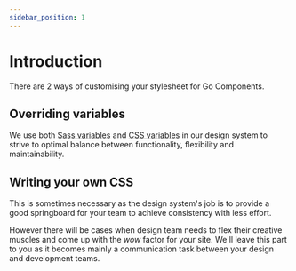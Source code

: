 ```yaml
---
sidebar_position: 1
---
```


# Introduction

There are 2 ways of customising your stylesheet for Go Components. 

## Overriding variables

We use both [Sass variables](./sass.md) and [CSS variables](./css-variables.md) in our design system to strive to optimal balance between functionality, flexibility and maintainability.

## Writing your own CSS

This is sometimes necessary as the design system's job is to provide a good springboard for your team to achieve consistency with less effort.

However there will be cases when design team needs to flex their creative muscles and come up with the *wow* factor for your site. We'll leave this part to you as it becomes mainly a communication task between your design and development teams.